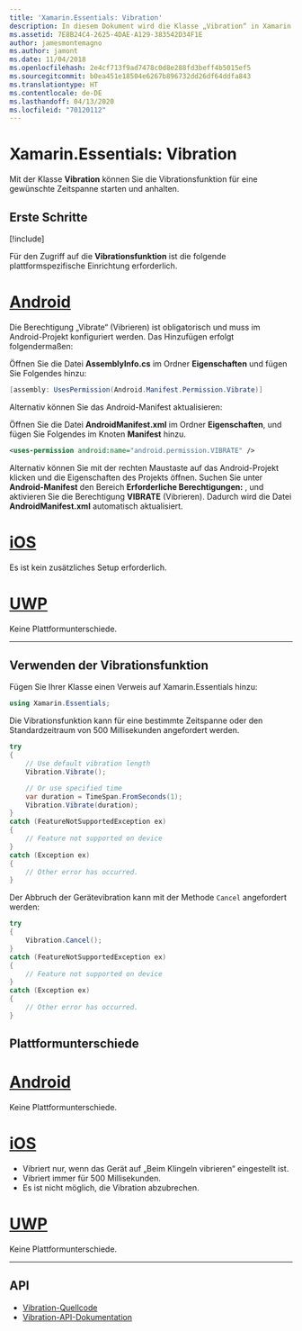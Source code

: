 ```yaml
---
title: 'Xamarin.Essentials: Vibration'
description: In diesem Dokument wird die Klasse „Vibration“ in Xamarin.Essentials beschrieben, mit der Sie die Vibrationsfunktion für eine gewünschte Zeitspanne starten und anhalten können.
ms.assetid: 7E8B24C4-2625-4DAE-A129-383542D34F1E
author: jamesmontemagno
ms.author: jamont
ms.date: 11/04/2018
ms.openlocfilehash: 2e4cf713f9ad7478c0d8e288fd3beff4b5015ef5
ms.sourcegitcommit: b0ea451e18504e6267b896732dd26df64ddfa843
ms.translationtype: HT
ms.contentlocale: de-DE
ms.lasthandoff: 04/13/2020
ms.locfileid: "70120112"
---
```

# <a name="xamarinessentials-vibration"></a>Xamarin.Essentials: Vibration

Mit der Klasse **Vibration** können Sie die Vibrationsfunktion für eine gewünschte Zeitspanne starten und anhalten.

## <a name="get-started"></a>Erste Schritte

[!include[](~/essentials/includes/get-started.md)]

Für den Zugriff auf die **Vibrationsfunktion** ist die folgende plattformspezifische Einrichtung erforderlich.

# <a name="android"></a>[Android](#tab/android)

Die Berechtigung „Vibrate“ (Vibrieren) ist obligatorisch und muss im Android-Projekt konfiguriert werden. Das Hinzufügen erfolgt folgendermaßen:

Öffnen Sie die Datei **AssemblyInfo.cs** im Ordner **Eigenschaften** und fügen Sie Folgendes hinzu:

```csharp
[assembly: UsesPermission(Android.Manifest.Permission.Vibrate)]
```

Alternativ können Sie das Android-Manifest aktualisieren:

Öffnen Sie die Datei **AndroidManifest.xml** im Ordner **Eigenschaften**, und fügen Sie Folgendes im Knoten **Manifest** hinzu.

```xml
<uses-permission android:name="android.permission.VIBRATE" />
```

Alternativ können Sie mit der rechten Maustaste auf das Android-Projekt klicken und die Eigenschaften des Projekts öffnen. Suchen Sie unter **Android-Manifest** den Bereich **Erforderliche Berechtigungen:** , und aktivieren Sie die Berechtigung **VIBRATE** (Vibrieren). Dadurch wird die Datei **AndroidManifest.xml** automatisch aktualisiert.

# <a name="ios"></a>[iOS](#tab/ios)

Es ist kein zusätzliches Setup erforderlich.

# <a name="uwp"></a>[UWP](#tab/uwp)

Keine Plattformunterschiede.

-----

## <a name="using-vibration"></a>Verwenden der Vibrationsfunktion

Fügen Sie Ihrer Klasse einen Verweis auf Xamarin.Essentials hinzu:

```csharp
using Xamarin.Essentials;
```

Die Vibrationsfunktion kann für eine bestimmte Zeitspanne oder den Standardzeitraum von 500 Millisekunden angefordert werden.

```csharp
try
{
    // Use default vibration length
    Vibration.Vibrate();

    // Or use specified time
    var duration = TimeSpan.FromSeconds(1);
    Vibration.Vibrate(duration);
}
catch (FeatureNotSupportedException ex)
{
    // Feature not supported on device
}
catch (Exception ex)
{
    // Other error has occurred.
}
```

Der Abbruch der Gerätevibration kann mit der Methode `Cancel` angefordert werden:

```csharp
try
{
    Vibration.Cancel();
}
catch (FeatureNotSupportedException ex)
{
    // Feature not supported on device
}
catch (Exception ex)
{
    // Other error has occurred.
}
```

## <a name="platform-differences"></a>Plattformunterschiede

# <a name="android"></a>[Android](#tab/android)

Keine Plattformunterschiede.

# <a name="ios"></a>[iOS](#tab/ios)

- Vibriert nur, wenn das Gerät auf „Beim Klingeln vibrieren“ eingestellt ist.
- Vibriert immer für 500 Millisekunden.
- Es ist nicht möglich, die Vibration abzubrechen.

# <a name="uwp"></a>[UWP](#tab/uwp)

Keine Plattformunterschiede.

-----

## <a name="api"></a>API

- [Vibration-Quellcode](https://github.com/xamarin/Essentials/tree/master/Xamarin.Essentials/Vibration)
- [Vibration-API-Dokumentation](xref:Xamarin.Essentials.Vibration)
